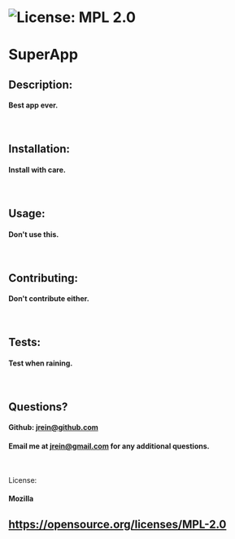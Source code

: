 
  # ![License: MPL 2.0](https://img.shields.io/badge/License-MPL%202.0-brightgreen.svg)

  # SuperApp
  
  ## Description: 

  #### Best app ever.
  &nbsp;

  ## Installation: 

  #### Install with care.
  &nbsp;

  ## Usage: 

  #### Don't use this.
  &nbsp;

  ## Contributing: 

  #### Don't contribute either.
  &nbsp;

  ## Tests: 

  #### Test when raining.
  &nbsp;
  
  ## Questions?

  #### Github: jrein@github.com
  #### Email me at jrein@gmail.com for any additional questions.
  &nbsp;

  License:
  #### Mozilla
  ## https://opensource.org/licenses/MPL-2.0
